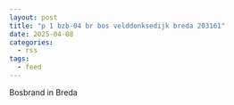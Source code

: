 ```yaml
---
layout: post
title: "p 1 bzb-04 br bos velddonksedijk breda 203161"
date: 2025-04-08
categories: 
  - rss
tags: 
  - feed
---
```


Bosbrand in Breda
